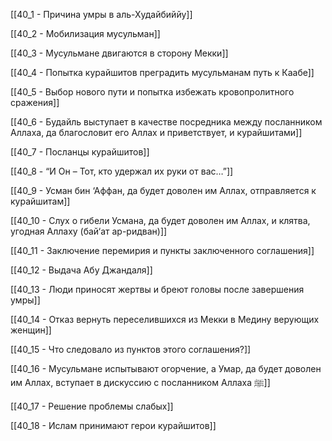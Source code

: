 

[[40_1 - Причина умры в аль-Худайбиййу]]

[[40_2 - Мобилизация мусульман]]

[[40_3 - Мусульмане двигаются в сторону Мекки]]

[[40_4 - Попытка курайшитов преградить мусульманам путь к Каабе]]

[[40_5 - Выбор нового пути и попытка избежать кровопролитного сражения]]

[[40_6 - Будайль выступает в качестве посредника между посланником Аллаха, да благословит его Аллах и приветствует, и курайшитами]]

[[40_7 - Посланцы курайшитов]]

[[40_8 - “И Он – Тот, кто удержал их руки от вас…”]]

[[40_9 - Усман бин ‘Аффан, да будет доволен им Аллах, отправляется к курайшитам]]

[[40_10 - Слух о гибели Усмана, да будет доволен им Аллах, и клятва, угодная Аллаху (бай‘ат ар-ридван)]]

[[40_11 - Заключение перемирия и пункты заключенного соглашения]]

[[40_12 - Выдача Абу Джандаля]]

[[40_13 - Люди приносят жертвы и бреют головы после завершения умры]]

[[40_14 - Отказ вернуть переселившихся из Мекки в Медину верующих женщин]]

[[40_15 - Что следовало из пунктов этого соглашения?]]

[[40_16 - Мусульмане испытывают огорчение, а Умар, да будет доволен им Аллах, вступает в дискуссию с посланником Аллаха ﷺ]]

[[40_17 - Решение проблемы слабых]]

[[40_18 - Ислам принимают герои курайшитов]]

